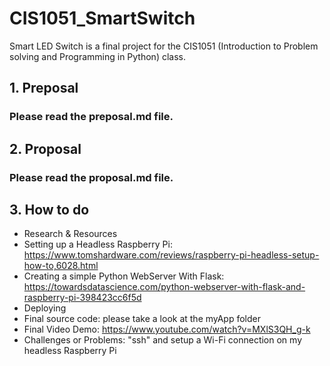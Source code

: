 # CIS1051_SmartSwitch
Smart LED Switch is a final project for the CIS1051 (Introduction to Problem solving and Programming in Python) class.

## 1. Preposal

### Please read the preposal.md file.

## 2. Proposal

### Please read the proposal.md file.

## 3. How to do
- Research & Resources
- Setting up a Headless Raspberry Pi: https://www.tomshardware.com/reviews/raspberry-pi-headless-setup-how-to,6028.html
- Creating a simple Python WebServer With Flask: https://towardsdatascience.com/python-webserver-with-flask-and-raspberry-pi-398423cc6f5d
- Deploying
- Final source code: please take a look at the myApp folder
- Final Video Demo: https://www.youtube.com/watch?v=MXlS3QH_g-k
- Challenges or Problems: "ssh" and setup a Wi-Fi connection on my headless Raspberry Pi
